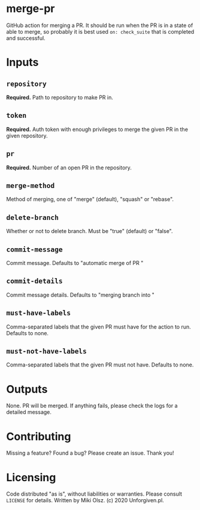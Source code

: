 # merge-pr
GitHub action for merging a PR. It should be run when the PR is in a state of able to merge, so probably it is best used `on: check_suite` that is completed and successful.

# Inputs
## `repository`
**Required.** Path to repository to make PR in.
## `token`
**Required.** Auth token with enough privileges to merge the given PR in the given repository.
## `pr`
**Required.** Number of an open PR in the repository.
## `merge-method`
Method of merging, one of "merge" (default), "squash" or "rebase".
## `delete-branch`
Whether or not to delete branch. Must be "true" (default) or "false".
## `commit-message`
Commit message. Defaults to "automatic merge of PR <number>"
## `commit-details`
Commit message details. Defaults to "merging branch <source> into <target>"
## `must-have-labels`
Comma-separated labels that the given PR must have for the action to run. Defaults to none.
## `must-not-have-labels`
Comma-separated labels that the given PR must not have. Defaults to none.

# Outputs
None. PR will be merged. If anything fails, please check the logs for a detailed message.

# Contributing
Missing a feature? Found a bug? Please create an issue. Thank you!

# Licensing
Code distributed "as is", without liabilities or warranties. Please consult `LICENSE` for details. Written by Miki Olsz. (c) 2020 Unforgiven.pl.
